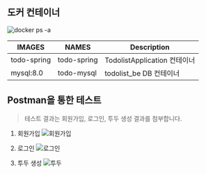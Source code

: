 ## 도커 컨테이너
![docker ps -a](https://github.com/user-attachments/assets/16410d0f-2f06-407b-956e-17899a07c856)


| IMAGES | NAMES | Description |
| ------ | ----- | ----------- |
| todo-spring | todo-spring | TodolistApplication 컨테이너 |
| mysql:8.0 | todo-mysql | todolist_be DB 컨테이너 |


## Postman을 통한 테스트
> 테스트 결과는 회원가입, 로그인, 투두 생성 결과를 첨부합니다.

1. 회원가입
![회원가입](https://github.com/user-attachments/assets/85f294ef-64ea-44c8-b5f9-c309eb37ed81)

2. 로그인
![로그인](https://github.com/user-attachments/assets/fc2f20a7-b287-4269-bcb9-ae4dc834dfbd)

3. 투두 생성
![투두](https://github.com/user-attachments/assets/0e840fa2-3589-4d2b-90db-2ce4fe2cc4e9)
